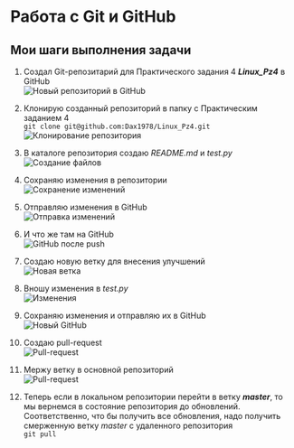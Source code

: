 # Работа с Git и GitHub

## Мои шаги выполнения задачи
1. Создал Git-репозитарий для Практического задания 4 ***Linux_Pz4*** в GitHub<br>
    ![Новый репозиторий в GitHub](./GitHub.png)

2. Клонирую созданный репозиторий в папку с Практическим заданием 4<br>
    `git clone git@github.com:Dax1978/Linux_Pz4.git`<br>
    ![Клонирование репозитория](./git_clone.png)

3. В каталоге репозитория создаю *README.md* и *test.py*<br>
    ![Создание файлов](./create_files.png)

4. Сохраняю изменения в репозитории<br>
    ![Сохранение изменений](./git_commit.png)<br>

5. Отправляю изменения в GitHub<br>
    ![Отправка изменений](./git_push.png)

6. И что же там на GitHub<br>
    ![GitHub после push](./github_push.png)

7. Создаю новую ветку для внесения улучшений<br>
    ![Новая ветка](./git_checkout.png)

8. Вношу изменения в *test.py*<br>
    ![Изменения](./test_update.png)

9. Сохраняю изменения и отправляю их в GitHub<br>
    ![Новый GitHub](./github_update.png)

10. Создаю pull-request<br>
    ![Pull-request](./github_pullrequest.png)

11. Мержу ветку в основной репозиторий<br>
    ![Pull-request](./github_merge.png)

12. Теперь если в локальном репозитории перейти в ветку ***master***, то мы вернемся в состояние репозитория до обновлений. Соответственно, что бы получить все обновления, надо получить смерженную ветку *master* с удаленного репозитория<br>
    `git pull`
